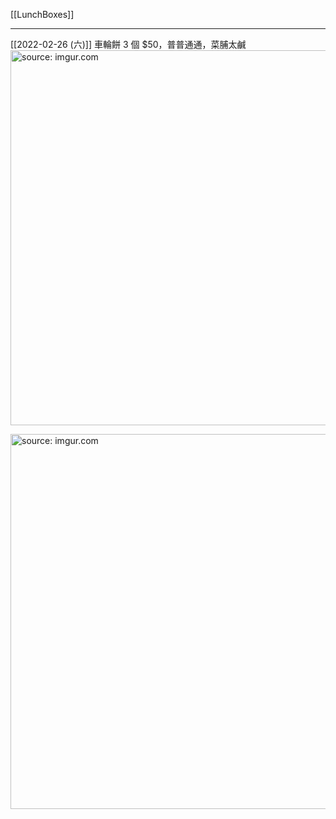 [[LunchBoxes]]

---

[[2022-02-26 (六)]] 車輪餅 3 個 $50，普普通通，菜脯太鹹
<a href="https://imgur.com/EjR2bLS"><img src="https://i.imgur.com/EjR2bLS.jpg" title="source: imgur.com" width="600px"/></a>

<a href="https://imgur.com/ep6kj0a"><img src="https://i.imgur.com/ep6kj0a.jpg" title="source: imgur.com" width="600px"/></a>


